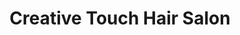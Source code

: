 ---
title: "Creative Touch Hair Salon"
url: /middletown/creative-touch-hair-salon/
shop: hairdresser
---